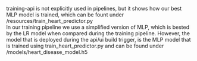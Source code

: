 training-api is not explicitly used in pipelines, but it shows how our best MLP model is trained, which can be fount under /resources/train_heart_predictor.py  
In our training pipeline we use a simplified version of MLP, which is bested by the LR model when compared during the training pipeline. However, the model that is deployed during the api/ui build trigger, is the MLP model that is trained using train_heart_predictor.py and can be found under /models/heart_disease_model.h5
